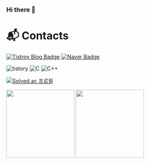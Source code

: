 ### Hi there 👋

<!--
**latin9/latin9** is a ✨ _special_ ✨ repository because its `README.md` (this file) appears on your GitHub profile.

Here are some ideas to get you started:

- 🔭 I’m currently working on ...
- 🌱 I’m currently learning ...
- 👯 I’m looking to collaborate on ...
- 🤔 I’m looking for help with ...
- 💬 Ask me about ...
- 📫 How to reach me: ...
- 😄 Pronouns: ...
- ⚡ Fun fact: ...
-->
# :mailbox_with_mail: Contacts
[![Tistroy Blog Badge](http://img.shields.io/badge/-Tistroy%20blog-black?style=flat-square&logo=Tistroy&link=https://tin9-d-d-blog.tistory.com/)](https://tin9-d-d-blog.tistory.com/)
[![Naver Badge](https://img.shields.io/badge/Naver-03C75A?style=flat-square&logo=Naver&logoColor=white&link=mailto:latin9@naver.com)](mailto:latin9@naver.com)

<img alt="tistory" src
="https://img.shields.io/badge/tistory-000000?&style=for-the-badge&logo=tistory&logoColor=white"/> <img alt="C" src
="https://img.shields.io/badge/C-7F52FF?&style=for-the-badge&logo=C&logoColor=white"/> <img alt="C++" src
="https://img.shields.io/badge/C++-825794?&style=for-the-badge&logo=C&logoColor=white"/>


[![Solved.ac 프로필](http://mazassumnida.wtf/api/v2/generate_badge?boj=latin)](https://solved.ac/latin)

<p>
  <img height="180em" src="https://github-readme-stats.vercel.app/api?username=latin9&show_icons=true&include_all_commits=true&bg_color=30,e96443,904e95&title_color=fff&text_color=fff">
  <img height="180em" src="https://github-readme-stats.vercel.app/api/top-langs/?username=latin9&layout=compact&bg_color=30,e96443,904e95&title_color=fff&text_color=fff">
</p>
